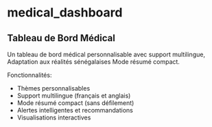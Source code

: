 # medical_dashboard



Tableau de Bord Médical 
-------------------------------------
Un tableau de bord médical personnalisable avec support multilingue,
Adaptation aux réalités sénégalaises 
Mode résumé compact.

Fonctionnalités:
- Thèmes personnalisables 
- Support multilingue (français et anglais)
- Mode résumé compact (sans défilement)
- Alertes intelligentes et recommandations
- Visualisations interactives 


